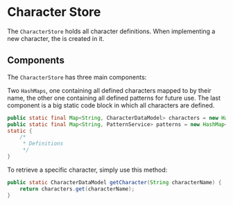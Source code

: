 # Character Store

The `CharacterStore` holds all character definitions. When implementing a new character, the [](CharacterDataModel.md)
is created in it.

## Components

The `CharacterStore` has three main components:

Two `HashMaps`, one containing all defined characters mapped to by their name, the other
one containing all defined patterns for future use. The last component is a big static code block
in which all characters are defined.

```java
public static final Map<String, CharacterDataModel> characters = new HashMap<>();
public static final Map<String, PatternService> patterns = new HashMap<>();
static {
    /*
     * Definitions
     */
}
```

To retrieve a specific character, simply use this method:

```java
public static CharacterDataModel getCharacter(String characterName) {
    return characters.get(characterName);
}
```
